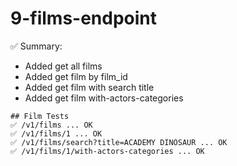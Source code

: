 # 9-films-endpoint

✅ Summary:
- Added get all films
- Added get film by film_id
- Added get film with search title
- Added get film with-actors-categories

```text
## Film Tests
✅ /v1/films ... OK
✅ /v1/films/1 ... OK
✅ /v1/films/search?title=ACADEMY DINOSAUR ... OK
✅ /v1/films/1/with-actors-categories ... OK
```